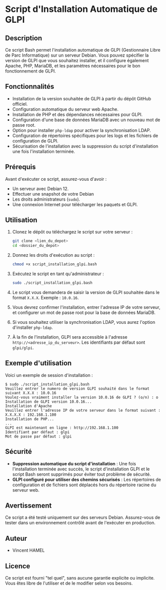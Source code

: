 # Script d'Installation Automatique de GLPI

## Description

Ce script Bash permet l'installation automatique de GLPI (Gestionnaire Libre de Parc Informatique) sur un serveur Debian. Vous pouvez spécifier la version de GLPI que vous souhaitez installer, et il configure également Apache, PHP, MariaDB, et les paramètres nécessaires pour le bon fonctionnement de GLPI.

## Fonctionnalités

- Installation de la version souhaitée de GLPI à partir du dépôt GitHub officiel.
- Configuration automatique du serveur web Apache.
- Installation de PHP et des dépendances nécessaires pour GLPI.
- Configuration d'une base de données MariaDB avec un nouveau mot de passe root.
- Option pour installer `php-ldap` pour activer la synchronisation LDAP.
- Configuration de répertoires spécifiques pour les logs et les fichiers de configuration de GLPI.
- Sécurisation de l'installation avec la suppression du script d'installation une fois l'installation terminée.

## Prérequis

Avant d'exécuter ce script, assurez-vous d'avoir :
- Un serveur avec Debian 12.
- Effectuer une snapshot de votre Debian
- Les droits administrateurs (`sudo`).
- Une connexion Internet pour télécharger les paquets et GLPI.

## Utilisation

1. Clonez le dépôt ou téléchargez le script sur votre serveur :
   ```bash
   git clone <lien_du_depot>
   cd <dossier_du_depot>

2. Donnez les droits d'exécution au script :
   ```bash
   chmod +x script_installation_glpi.bash
   ```

3. Exécutez le script en tant qu'administrateur :
   ```bash
   sudo ./script_installation_glpi.bash
   ```

4. Le script vous demandera de saisir la version de GLPI souhaitée dans le format `X.X.X`. Exemple : `10.0.16`.

5. Vous devrez confirmer l'installation, entrer l'adresse IP de votre serveur, et configurer un mot de passe root pour la base de données MariaDB.

6. Si vous souhaitez utiliser la synchronisation LDAP, vous aurez l'option d'installer `php-ldap`.

7. À la fin de l'installation, GLPI sera accessible à l'adresse `http://<adresse_ip_du_serveur>`. Les identifiants par défaut sont `glpi/glpi`.

## Exemple d'utilisation

Voici un exemple de session d'installation :

```
$ sudo ./script_installation_glpi.bash
Veuillez entrer le numero de version GLPI souhaité dans le format suivant X.X.X : 10.0.16
Voulez-vous vraiment installer la version 10.0.16 de GLPI ? (o/n) : o
Installation de GLPI version 10.0.16...
Installation d'Apache
Veuillez entrer l'adresse IP de votre serveur dans le format suivant : X.X.X.X : 192.168.1.100
Installation de PHP...
...
GLPI est maintenant en ligne : http://192.168.1.100
Identifiant par défaut : glpi
Mot de passe par défaut : glpi
```

## Sécurité

- **Suppression automatique du script d'installation** : Une fois l'installation terminée avec succès, le script d'installation GLPI et le script Bash seront supprimés pour éviter tout problème de sécurité.
- **GLPI configuré pour utiliser des chemins sécurisés** : Les répertoires de configuration et de fichiers sont déplacés hors du répertoire racine du serveur web.

## Avertissement

Ce script a été testé uniquement sur des serveurs Debian. Assurez-vous de tester dans un environnement contrôlé avant de l'exécuter en production.

## Auteur

- Vincent HAMEL

## Licence

Ce script est fourni "tel quel", sans aucune garantie explicite ou implicite. Vous êtes libre de l'utiliser et de le modifier selon vos besoins.
